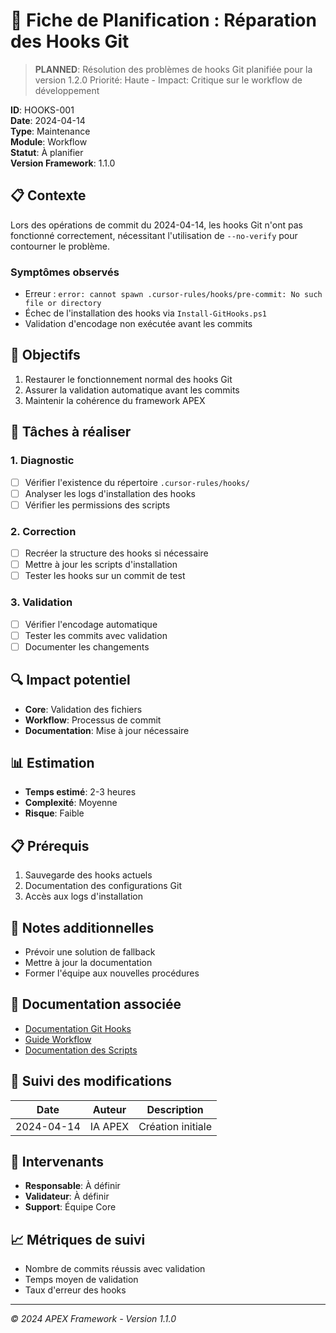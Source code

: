 # 🔧 Fiche de Planification : Réparation des Hooks Git

> **PLANNED**: Résolution des problèmes de hooks Git planifiée pour la version 1.2.0
> Priorité: Haute - Impact: Critique sur le workflow de développement

**ID**: HOOKS-001  
**Date**: 2024-04-14  
**Type**: Maintenance  
**Module**: Workflow  
**Statut**: À planifier  
**Version Framework**: 1.1.0

## 📋 Contexte
Lors des opérations de commit du 2024-04-14, les hooks Git n'ont pas fonctionné correctement, nécessitant l'utilisation de `--no-verify` pour contourner le problème.

### Symptômes observés
- Erreur : `error: cannot spawn .cursor-rules/hooks/pre-commit: No such file or directory`
- Échec de l'installation des hooks via `Install-GitHooks.ps1`
- Validation d'encodage non exécutée avant les commits

## 🎯 Objectifs
1. Restaurer le fonctionnement normal des hooks Git
2. Assurer la validation automatique avant les commits
3. Maintenir la cohérence du framework APEX

## 📝 Tâches à réaliser

### 1. Diagnostic
- [ ] Vérifier l'existence du répertoire `.cursor-rules/hooks/`
- [ ] Analyser les logs d'installation des hooks
- [ ] Vérifier les permissions des scripts

### 2. Correction
- [ ] Recréer la structure des hooks si nécessaire
- [ ] Mettre à jour les scripts d'installation
- [ ] Tester les hooks sur un commit de test

### 3. Validation
- [ ] Vérifier l'encodage automatique
- [ ] Tester les commits avec validation
- [ ] Documenter les changements

## 🔍 Impact potentiel
- **Core**: Validation des fichiers
- **Workflow**: Processus de commit
- **Documentation**: Mise à jour nécessaire

## 📊 Estimation
- **Temps estimé**: 2-3 heures
- **Complexité**: Moyenne
- **Risque**: Faible

## 📋 Prérequis
1. Sauvegarde des hooks actuels
2. Documentation des configurations Git
3. Accès aux logs d'installation

## 📝 Notes additionnelles
- Prévoir une solution de fallback
- Mettre à jour la documentation
- Former l'équipe aux nouvelles procédures

## 🔗 Documentation associée
- [Documentation Git Hooks](docs/GIT_COMMIT_CONVENTION.md)
- [Guide Workflow](tools/workflow/README.md)
- [Documentation des Scripts](tools/workflow/scripts/README.md)

## 🔄 Suivi des modifications
| Date | Auteur | Description |
|------|---------|-------------|
| 2024-04-14 | IA APEX | Création initiale |

## 👥 Intervenants
- **Responsable**: À définir
- **Validateur**: À définir
- **Support**: Équipe Core

## 📈 Métriques de suivi
- Nombre de commits réussis avec validation
- Temps moyen de validation
- Taux d'erreur des hooks

---
*© 2024 APEX Framework - Version 1.1.0* 